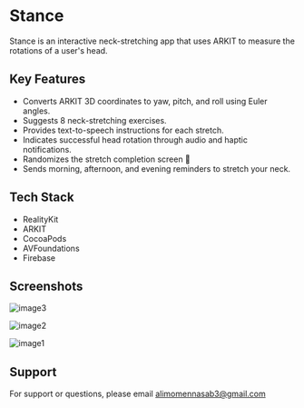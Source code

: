 
# Stance

Stance is an interactive neck-stretching app that uses ARKIT to measure the rotations of a user's head.

## Key Features
- Converts ARKIT 3D coordinates to yaw, pitch, and roll using Euler angles.
- Suggests 8 neck-stretching exercises.
- Provides text-to-speech instructions for each stretch.
- Indicates successful head rotation through audio and haptic notifications.
- Randomizes the stretch completion screen 👀
- Sends morning, afternoon, and evening reminders to stretch your neck.
## Tech Stack
- RealityKit
- ARKIT
- CocoaPods 
- AVFoundations
- Firebase
## Screenshots

![image3](https://user-images.githubusercontent.com/81054872/159525017-ee9d4ba1-0b7c-4737-a07a-ead137cf2a82.png)

![image2](https://user-images.githubusercontent.com/81054872/159525088-f6d81bf2-75da-4313-a30c-dc59e1d6a2e4.png)

![image1](https://user-images.githubusercontent.com/81054872/159525180-2b401713-73b6-4336-99e7-ede95f9610f1.png)



## Support

For support or questions, please email alimomennasab3@gmail.com


